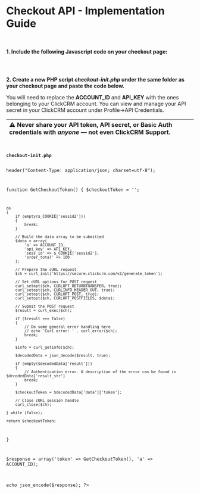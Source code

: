 <h1>Checkout API - Implementation Guide</h1><br>
<p><strong>1. Include the following Javascript code on your checkout page:</strong><br></p>
<pre>
<code><script type="text/javascript">var ClickCRM_DoCheckout=function(){var s,o,a="",i="",n={result:0,result_str:"Oops! Something went wrong. Please try again"};function r(e){var t=n;try{t=JSON.parse(this.responseText)}catch(e){}o(t)}function c(e){o(n)}function u(e){o(n)}function l(e){var t,n;0<e.status||(t=e,(n=new XMLHttpRequest).submittedData=t,n.addEventListener("load",r),n.addEventListener("error",c),n.addEventListener("abort",u),n.open("post",t.receiver,!0),n.setRequestHeader("Content-Type",t.contentType),n.send(t.segments.join("&")))}function t(e){var t,n,s;this.contentType="application/x-www-form-urlencoded",this.receiver="https://secure.clickcrm.com/v2/docheckout",this.status=0,this.segments=["a="+i,"t="+a];for(var o=escape,r=0;r<e.elements.length;r++)if((s=e.elements[r]).hasAttribute("name"))if("FILE"===(n="INPUT"===s.nodeName.toUpperCase()?s.getAttribute("type").toUpperCase():"TEXT")&&0<s.files.length)for(t=0;t<s.files.length;this.segments.push(o(s.name)+"="+o(s.files[t++].name)));else("RADIO"!==n&&"CHECKBOX"!==n||s.checked)&&this.segments.push(o(s.name)+"="+o(s.value));a="",l(this)}function p(n){var s=new XMLHttpRequest;s.addEventListener("load",function(e){var t;try{s.readyState===s.DONE&&200===s.status&&(t=JSON.parse(s.responseText),a=t.token,i=t.a,"function"==typeof n&&n())}catch(e){}}),s.open("GET","checkout-init.php"),s.send()}function h(e){console.log("FORM: "+s),console.log("CHECKOUT: "+a),new t(s)}return p(),function(e,t){var n;s=document.getElementById(e),o=t,n=h,""!==a?(console.log("USING EXISTING TOKEN"),n()):(console.log("GETTING NEW TOKEN"),p(n))}}();</script>
</code>
</pre>
<p><strong>2. Create a new PHP script <i>checkout-init.php</i> under the same folder as your checkout page and paste the code below.</strong><br></p>
<p>You will need to replace the <b>ACCOUNT_ID</b> and <b>API_KEY</b> with the ones belonging to your ClickCRM account. You can view and manage your API secret in your ClickCRM account under Profile->API Credentials</strong>.
<br></p>
<table>
<thead>
<tr>
<th align="left"><g-emoji class="g-emoji" alias="warning" fallback-src="https://assets-cdn.github.com/images/icons/emoji/unicode/26a0.png">⚠️</g-emoji> Never share your API token, API secret, or Basic Auth credentials with <em>anyone</em> — not even ClickCRM Support.</th>
</tr>
</thead>
</table>
<pre>
<code>
<p><b>checkout-init.php</b></p>
<?php
define('ACCOUNT_ID', 5396);
define('API_KEY', 'ad64dasd112353813e180e72d10635295e7c151');

header("Content-Type: application/json; charset=utf-8");

function GetCheckoutToken()
{
    $checkoutToken  = '';
    
    do
    {
        if (empty($_COOKIE['sessid2']))
        {
            break;
        }

        // Build the data array to be submitted
        $data = array(
            'a' => ACCOUNT_ID,
            'api_key' => API_KEY,
            'sess_id' => $_COOKIE['sessid2'],
            'order_total' => 100
        );
     
        // Prepare the cURL request
        $ch = curl_init('https://secure.clickcrm.com/v2/generate_token');

        // Set cURL options for POST request
        curl_setopt($ch, CURLOPT_RETURNTRANSFER, true);
        curl_setopt($ch, CURLINFO_HEADER_OUT, true);
        curl_setopt($ch, CURLOPT_POST, true);
        curl_setopt($ch, CURLOPT_POSTFIELDS, $data);
         
        // Submit the POST request
        $result = curl_exec($ch);

        if ($result === false)
        {
            // Do some general error handling here
            // echo 'Curl error: ' . curl_error($ch);
            break;
        }

        $info = curl_getinfo($ch);

        $decodedData = json_decode($result, true);

        if (empty($decodedData['result']))
        {
            // Authentication error. A description of the error can be found in $decodedData['result_str']
            break;
        }

        $checkoutToken = $decodedData['data']['token'];

        // Close cURL session handle
        curl_close($ch);

    } while (false);

    return $checkoutToken;
}

$response = array('token' => GetCheckoutToken(), 'a' => ACCOUNT_ID);

echo json_encode($response);
?>
</code>
</pre>
